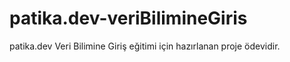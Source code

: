 # patika.dev-veriBilimineGiris
patika.dev Veri Bilimine Giriş eğitimi için hazırlanan proje ödevidir.
